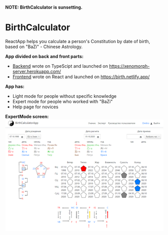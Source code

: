 **NOTE: BirthCalculator is sunsetting.**
# BirthCalculator

ReactApp helps you calculate a person's Constitution by date of birth, based on "BaZi" - Chinese Astrology.     

**App divided on back and front parts:**
- [Backend](https://github.com/kdaadk/birth-backend) wrote on TypeScipt and launched on https://xenomorph-server.herokuapp.com/   
- [Frontend](https://github.com/kdaadk/birth-frontend) wrote on React and launched on https://birth.netlify.app/   

**App has:** 
- Light mode for people without specific knowledge
- Expert mode for people who worked with "BaZi"
- Help page for novices

**ExpertMode screen:**
![BirthCalculator](https://github.com/kdaadk/birth-frontend/blob/master/src/images/screen-app.png?raw=true)
